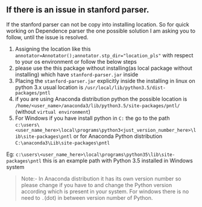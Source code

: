 
## If there is an issue in stanford parser. 
If the stanford parser can not be copy into installing location. So for quick working on Dependence parser the one possible solution I am asking you to follow, until the issue is resolved.
1. Assigning the location like this `annotator=Annotator();annotator.stp_dir="location_pls"` with respect to your os environment or follow the below steps
1.  please use the this package without installing(as local package without installing) which have `stanford-parser.jar`  inside  
2. Placing the `stanford-parser.jar` explicitly inside the installing in linux on python 3.x usual location is 
`/usr/local/lib/python3.5/dist-packages/pntl`  
3.  if you are using Anaconda distribution python the possible location is `/home/<user_name>/anaconda3/lib/python3.5/site-packages/pntl/` (without `virtual environment`)
4.  For Windows if you have install python in `C:` the go to the path  
`c:\users\<user_name_here>\local\programs\python3<just_version_number_here>\lib\site-packages\pntl` 
or for Anaconda Python distribution `C:\anaconda3\Lib\site-packages\pntl`

 Eg:
`c:\users\<user_name_here>\local\programs\python35\lib\site-packages\pntl`
this is an example path with Python 3.5 installed in Windows system

> Note:- In Anaconda distribution it has its own version number so please change if you have to and change the Python version according which is present in your system. For windows there is no need to `.`(dot) in between version number of Python.
